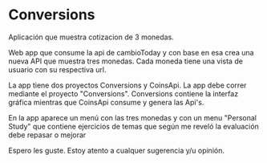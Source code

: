 # Conversions
Aplicación que muestra cotizacion de 3 monedas.

Web app que consume la api de cambioToday y con base en esa crea una nueva API que muestra tres monedas. Cada moneda tiene una vista de usuario
con su respectiva url.

La app tiene dos proyectos Conversions y CoinsApi. La app debe correr mediante el proyecto "Conversions".
Conversions contiene la interfaz gráfica mientras que CoinsApi consume y genera las Api's.

En la app aparece un menú con las tres monedas y con un menu "Personal Study" que contiene ejercicios de temas que según me reveló la evaluación debe repasar o mejorar

Espero les guste. Estoy atento a cualquer sugerencia y/u opinión.
